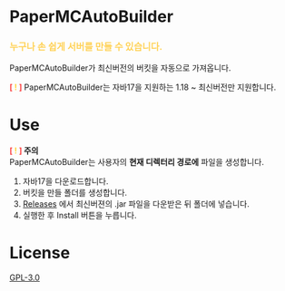 PaperMCAutoBuilder
=
### <span style="color: #ffd257"> 누구나 손 쉽게 서버를 만들 수 있습니다.</span>
PaperMCAutoBuilder가 최신버전의 버킷을 자동으로 가져옵니다.   

__<span style="color: #fc4444">[ <span style="color: #ffd33d">!</span> ]</span>__ PaperMCAutoBuilder는 자바17을 지원하는 1.18 ~ 최신버전만 지원합니다.

Use
=
____<span style="color: #fc4444">[ <span style="color: #ffd33d">!</span> ]</span>__ 주의__   
PaperMCAutoBuilder는 사용자의 __현재 디렉터리 경로에__ 파일을 생성합니다.

1. 자바17을 다운로드합니다.
2. 버킷을 만들 폴더를 생성합니다.
3. [Releases](https://github.com/NOOBNUBY/PaperMC-AutoBuilder/releases) 에서 최신버젼의 .jar 파일을 다운받은 뒤 폴더에 넣습니다.
4. 실행한 후 Install 버튼을 누릅니다.

License
=
[GPL-3.0](https://github.com/NOOBNUBY/PaperMC-AutoBuilder/blob/master/LICENSE)